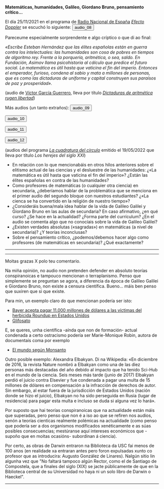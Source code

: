 __Matemáticas, humanidades, Galileo, Giordano Bruno, pensamiento crítico...__

El día 25/11/2021 en el programa de [Radio Nacional de España](https://www.rtve.es/radio/) [_Efecto Doppler_](https://www.rtve.es/play/audios/efecto-doppler/) se escuchó lo siguiente:
<audio id="ID008" source src="audio_03_dictaduras_aritmetica.mp3"></audio><button onclick="playAudio('ID008')" type="button">audio_08</button>
<script>
function playAudio(audio_element) {
	var x = document.getElementById(audio_element);
	x.play();
}
</script>
 
Pareceume especialmente sorprendente e algo críptico o que di ao final:

_«Escribe Esteban Hernández que las élites españolas están en guerra contra los intelectuales: las humanidades son cosa de pobres en tiempos de algoritmo rey. Frente a la porquería, aritmética, o sea, saldo. En Fundación, Asimov llama psicohistoria al cálculo que predice el futuro social. La matemática es útil hasta que vaticina el fin del imperio. Entonces el emperador, furioso, condena al sabio y mata a millones de personas, que es como las dictaduras de uniforme y capital construyen sus paraísos de paz y prosperidad»._

(audio de [Víctor García Guerrero](https://twitter.com/VictorGGuerrero?ref_src=twsrc%5Egoogle%7Ctwcamp%5Eserp%7Ctwgr%5Eauthor), lleva por título [_Dictaduras de aritmética rugen libertad_](https://www.ivoox.com/dictaduras-aritmetica-rugen-libertad-audios-mp3_rf_78824089_1.html))

Más audios (un tanto extraños):
<audio id="ID009" source src="audio_intro.mp3"></audio><button onclick="playAudio('ID009')" type="button">audio_09</button>
<script>
function playAudio(audio_element) {
	var x = document.getElementById(audio_element);
	x.play();
}
</script>

<audio id="ID010" source src="audio_galileo_bruno.mp3"></audio><button onclick="playAudio('ID010')" type="button">audio_10</button>
<script>
function playAudio(audio_element) {
	var x = document.getElementById(audio_element);
	x.play();
}
</script>

<audio id="ID011" source src="audio_pensamiento_critico.mp3"></audio><button onclick="playAudio('ID011')" type="button">audio_11</button>
<script>
function playAudio(audio_element) {
	var x = document.getElementById(audio_element);
	x.play();
}
</script>

<audio id="ID012" source src="audio_ciencia_mal.mp3"></audio><button onclick="playAudio('ID012')" type="button">audio_12</button>
<script>
function playAudio(audio_element) {
	var x = document.getElementById(audio_element);
	x.play();
}
</script>
 
(audios del programa [_La cuadratura del círculo_](https://www.rtve.es/play/audios/la-cuadratura-del-circulo/) emitido el 19/05/2022 que lleva por título _Los herejes del siglo XXI_)

- En relación con lo que mencionabáis en otros hilos anteriores sobre el elitismo actual de las ciencias y el desluestre de las humanidades:  ¿«La matemática es útil hasta que vaticina el fin del imperio»? ¿Están las élites españolas en contra de las humanidades?
- Como profesores de matemáticas (o cualquier otra ciencia) en secundaria, ¿deberíamos hablar de la problemática que se menciona en el primer audio del segundo bloque con nuestros estudiantes? ¿«La cienca se ha convertido en la religión de nuestro tiempo»?
- ¿Consideráis buena/mala idea hablar de la vida de Galileo Galilei y Giordano Bruno en las aulas de secundaria? En caso afirmativo, ¿en qué curso? ¿Se hace en la actualidad? ¿Forma parte del currículum? ¿En el audio se comenta algo que no conocíais sobre la vida de Galileo Galilei?
- ¿Existen verdades absolutas («sagradas») en matemáticas (a nivel de secundaria)? ¿Y teorías inconclusas?
- Sobre el pensamiento crítico, ¿podemos/debemos hacer algo como profesores (de matemáticas en secundaria)? ¿Qué exactamente?

<hr>
<hr>

Moitas grazas X polo teu comentario.

Na miña opinión, no audio non pretenden defender en absoluto teorías conspiranoicas e tampouco mencionan o terraplanismo. Penso que simplemente se preguntan se agora, a diferencia da época de Galileo Galilei e Giordano Bruno, non existe a censura científica. Bueno... máis ben penso que suxiren que si que existe.

Para min, un exemplo claro do que mencionan podería ser isto:
- [Bayer acepta pagar 11.000 millones de dólares a las víctimas del herbicida Roundup en Estados Unidos](https://elpais.com/sociedad/2020-06-24/bayer-acepta-pagar-11000-millones-de-dolares-a-las-victimas-del-herbicida-roundup.html)
- [Glifosato](https://es.wikipedia.org/wiki/Glifosato)

E, se queres, unha científica -aínda que non de formación- actual condenada a certo ostracismo podería ser Marie-Monique Robin, autora de documentais coma por exemplo
- [El mundo según Monsanto](https://es.wikipedia.org/wiki/El_mundo_seg%C3%BAn_Monsanto)

Outro posible exemplo: Alexandra Elbakyan. Di na Wikipedia:
«En diciembre de 2016, la revista Nature nombró a Elbakyan como una de las diez personas más destacadas del año debido al impacto que ha tenido Sci-Hub en el mundo de la ciencia.
Seis meses más tarde (junio de 2017) Elbakyan perdió el juicio contra Elsevier y fue condenada a pagar una multa de 15 millones de dólares en compensación a la infracción de derechos de autor. Sin embargo, al estar fuera de la jurisdicción de Estados Unidos (nación donde se hizo el juicio), Elbakyan no ha sido perseguida en Rusia (lugar de residencia) para pagar esta multa e incluso se duda si alguna vez lo hará».

Por suposto que hai teorías conspiranoicas que na actualidade están máis que superadas, pero penso que non é a iso ao que se refiren nos audios, senón a teorías cientícas realmente polémicas na actualidade (como penso que podería ser a dos organismos modificados xenéticamente e as súas posibles consecuencias; mestúranse aquí intereses económicos que -supoño que en moitas ocasións- subordinan á ciencia).

Por certo, as obras de Darwin entraron na Biblioteca da USC fai menos de 100 anos (en realidade xa entraran antes pero foron expulsadas xunto co profesor que as introducira: Augusto González de Linares). Nalgún sitio lin algunha vez que "No faltará tampoco algún Rector, como el de Santiago de Compostela, que a finales del siglo (XIX) se jacte públicamente de que en la Biblioteca central de su Universidad no haya ni un solo libro de Darwin o Haeckel".

<hr>
